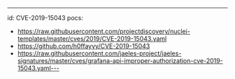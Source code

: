 ---
id: CVE-2019-15043
pocs:
  - https://raw.githubusercontent.com/projectdiscovery/nuclei-templates/master/cves/2019/CVE-2019-15043.yaml
  - https://github.com/h0ffayyy/CVE-2019-15043
  - https://raw.githubusercontent.com/jaeles-project/jaeles-signatures/master/cves/grafana-api-improper-authorization-cve-2019-15043.yaml---
